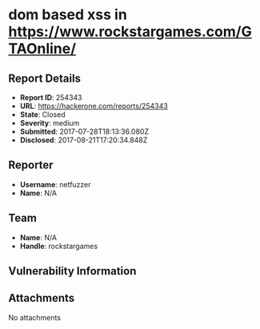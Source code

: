 # dom based xss in https://www.rockstargames.com/GTAOnline/

## Report Details
- **Report ID**: 254343
- **URL**: https://hackerone.com/reports/254343
- **State**: Closed
- **Severity**: medium
- **Submitted**: 2017-07-28T18:13:36.080Z
- **Disclosed**: 2017-08-21T17:20:34.848Z

## Reporter
- **Username**: netfuzzer
- **Name**: N/A

## Team
- **Name**: N/A
- **Handle**: rockstargames

## Vulnerability Information


## Attachments
No attachments
